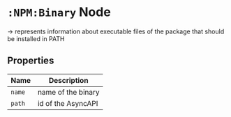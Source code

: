 # `:NPM:Binary` Node  
  
-> represents information about executable files of the package that should be installed in PATH
  
  
## Properties  
  
| Name   | Description        |
| ------ | ------------------ |
| `name` | name of the binary |
| `path` | id of the AsyncAPI |
